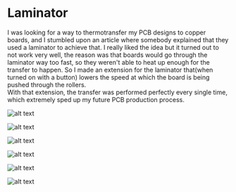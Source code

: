 # Laminator

I was looking for a way to thermotransfer my PCB designs to copper boards, and I stumbled upon an article where somebody explained that 
they used a laminator to achieve that. I really liked the idea but it turned out to not work very well, the reason was that boards would go through
the laminator way too fast, so they weren't able to heat up enough for the transfer to happen. So I made an extension for the laminator that(when turned on with a button) lowers the speed at which the board is being pushed through the rollers.  
With that extension, the transfer was performed perfectly every single time, which extremely sped up my future PCB production process.

![alt text](https://github.com/KrystianPielat/Projects/blob/master/Elektronika/Laminator/zdj/1.jpg "Image")

![alt text](https://github.com/KrystianPielat/Projects/blob/master/Elektronika/Laminator/zdj/2.jpg "Image")

![alt text](https://github.com/KrystianPielat/Projects/blob/master/Elektronika/Laminator/zdj/3.jpg "Image")

![alt text](https://github.com/KrystianPielat/Projects/blob/master/Elektronika/Laminator/zdj/4.jpg "Image")

![alt text](https://github.com/KrystianPielat/Projects/blob/master/Elektronika/Laminator/zdj/5.jpg "Image")

![alt text](https://github.com/KrystianPielat/Projects/blob/master/Elektronika/Laminator/zdj/6.jpg "Image")
